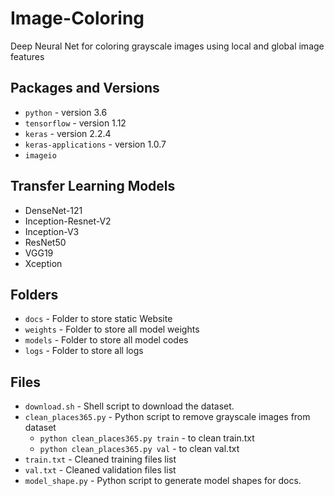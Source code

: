 # Image-Coloring

Deep Neural Net for coloring grayscale images using local and global image features

## Packages and Versions
-   `python` - version 3.6
-   `tensorflow` - version 1.12
-   `keras` - version 2.2.4
-   `keras-applications` - version 1.0.7
-   `imageio`

## Transfer Learning Models

-   DenseNet-121
-   Inception-Resnet-V2
-   Inception-V3
-   ResNet50
-   VGG19
-   Xception

## Folders

-   `docs` - Folder to store static Website
-   `weights` - Folder to store all model weights
-   `models` - Folder to store all model codes
-   `logs` - Folder to store all logs

## Files

-   `download.sh` - Shell script to download the dataset.
-   `clean_places365.py` - Python script to remove grayscale images from dataset
    -   `python clean_places365.py train` - to clean train.txt
    -   `python clean_places365.py val` - to clean val.txt
-   `train.txt` - Cleaned training files list
-   `val.txt` - Cleaned validation files list
-   `model_shape.py` - Python script to generate model shapes for docs.
